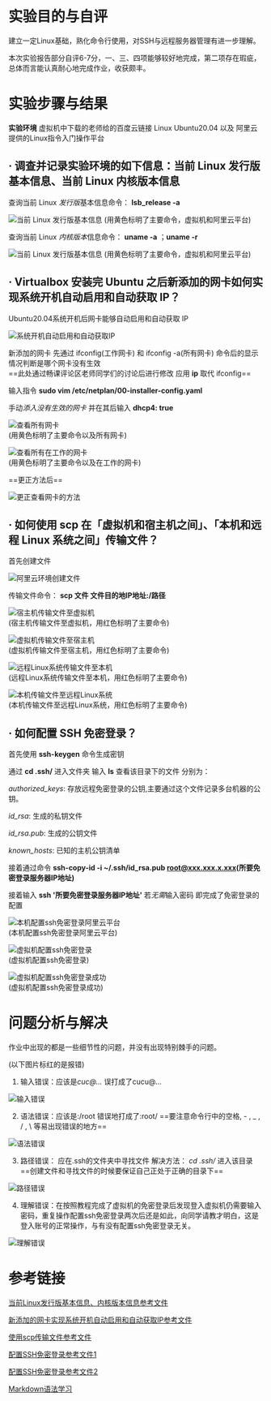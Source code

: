#   实验目的与自评  

建立一定Linux基础，熟化命令行使用，对SSH与远程服务器管理有进一步理解。  

本次实验报告部分自评6-7分，一、三、四项能够较好地完成，第二项存在瑕疵，总体而言能认真耐心地完成作业，收获颇丰。  


#   实验步骤与结果

**实验环境** 虚拟机中下载的老师给的百度云链接 Linux Ubuntu20.04 以及 阿里云提供的Linux指令入门操作平台

##  · 调查并记录实验环境的如下信息：当前 Linux 发行版基本信息、当前 Linux 内核版本信息  

查询当前 Linux *发行版*基本信息命令： **lsb_release -a**    

![当前 Linux 发行版基本信息](/img/%E5%BD%93%E5%89%8D%20Linux%20%E5%8F%91%E8%A1%8C%E7%89%88%E5%9F%BA%E6%9C%AC%E4%BF%A1%E6%81%AF.jpg "当前 Linux 发行版基本信息")
(用黄色标明了主要命令，虚拟机和阿里云平台)  

查询当前 Linux *内核版本*信息命令： **uname -a** ；**uname -r**    

![当前 Linux 发行版基本信息](/img/%E5%BD%93%E5%89%8D%20Linux%20%E5%86%85%E6%A0%B8%E7%89%88%E6%9C%AC%E4%BF%A1%E6%81%AF.jpg "当前 Linux 发行版基本信息")
(用黄色标明了主要命令，虚拟机和阿里云平台)  


##  · Virtualbox 安装完 Ubuntu 之后新添加的网卡如何实现系统开机自动启用和自动获取 IP？  

Ubuntu20.04系统开机后网卡能够自动启用和自动获取 IP    

![系统开机自动启用和自动获取IP](/img/%E7%B3%BB%E7%BB%9F%E5%BC%80%E6%9C%BA%E8%87%AA%E5%8A%A8%E5%90%AF%E7%94%A8%E5%92%8C%E8%87%AA%E5%8A%A8%E8%8E%B7%E5%8F%96%20IP.jpg "系统开机自动启用和自动获取IP")  

新添加的网卡 先通过 ifconfig(工作网卡) 和 ifconfig -a(所有网卡) 命令后的显示情况判断是哪个网卡没有生效  
==此处通过畅课评论区老师同学们的讨论后进行修改 应用 **ip** 取代 ifconfig==    

输入指令 **sudo vim /etc/netplan/00-installer-config.yaml**  

手动*添入没有生效的网卡* 并在其后输入 **dhcp4: true**    

![查看所有网卡](/img/%E6%9F%A5%E7%9C%8B%E6%89%80%E6%9C%89%E7%BD%91%E5%8D%A1.jpg "查看所有网卡")  
(用黄色标明了主要命令以及所有网卡)  

![查看所有在工作的网卡](/img/%E6%9F%A5%E7%9C%8B%E6%89%80%E6%9C%89%E5%9C%A8%E5%B7%A5%E4%BD%9C%E7%9A%84%E7%BD%91%E5%8D%A1.jpg "查看所有在工作的网卡")  
(用黄色标明了主要命令以及在工作的网卡)  

==更正方法后==  

![更正查看网卡的方法](/img/%E6%9B%B4%E6%AD%A3%E6%9F%A5%E7%9C%8B%E7%BD%91%E5%8D%A1%E7%9A%84%E6%96%B9%E6%B3%95.jpg "更正查看网卡的方法")  


##  · 如何使用 scp 在「虚拟机和宿主机之间」、「本机和远程 Linux 系统之间」传输文件？  

首先创建文件  

![阿里云环境创建文件](/img/%E9%98%BF%E9%87%8C%E4%BA%91%E7%8E%AF%E5%A2%83%E5%88%9B%E5%BB%BA%E6%96%87%E4%BB%B6.jpg "阿里云环境创建文件")  


传输文件命令： **scp 文件 文件目的地IP地址:/路径**   

![宿主机传输文件至虚拟机](/img/%E5%AE%BF%E4%B8%BB%E6%9C%BA%E4%BC%A0%E8%BE%93%E6%96%87%E4%BB%B6%E8%87%B3%E8%99%9A%E6%8B%9F%E6%9C%BA.jpg "宿主机传输文件至虚拟机")  
(宿主机传输文件至虚拟机，用红色标明了主要命令)  

![虚拟机传输文件至宿主机](/img/%E8%99%9A%E6%8B%9F%E6%9C%BA%E4%BC%A0%E8%BE%93%E6%96%87%E4%BB%B6%E8%87%B3%E5%AE%BF%E4%B8%BB%E6%9C%BA.jpg "虚拟机传输文件至宿主机")  
(虚拟机传输文件至宿主机，用红色标明了主要命令)  

![远程Linux系统传输文件至本机](/img/%E8%BF%9C%E7%A8%8B%20Linux%20%E7%B3%BB%E7%BB%9F%E4%BC%A0%E8%BE%93%E6%96%87%E4%BB%B6%E8%87%B3%E6%9C%AC%E6%9C%BA.jpg "远程Linux系统传输文件至本机")  
(远程Linux系统传输文件至本机，用红色标明了主要命令)  

![本机传输文件至远程Linux系统](/img/%E6%9C%AC%E6%9C%BA%E4%BC%A0%E8%BE%93%E6%96%87%E4%BB%B6%E8%87%B3%E8%BF%9C%E7%A8%8B%20Linux%20%E7%B3%BB%E7%BB%9F.jpg "本机传输文件至远程Linux系统")  
(本机传输文件至远程Linux系统，用红色标明了主要命令)  


##  · 如何配置 SSH 免密登录？  

首先使用 **ssh-keygen** 命令生成密钥  

通过 **cd .ssh/** 进入文件夹 输入 **ls** 查看该目录下的文件 分别为：  

*authorized_keys*: 存放远程免密登录的公钥,主要通过这个文件记录多台机器的公钥。  

*id_rsa*: 生成的私钥文件  

*id_rsa.pub*: 生成的公钥文件  

*known_hosts*: 已知的主机公钥清单  

接着通过命令 **ssh-copy-id -i ~/.ssh/id_rsa.pub root@xxx.xxx.x.xxx(所要免密登录服务器IP地址)**  

接着输入 **ssh '所要免密登录服务器IP地址'** 若*无需*输入密码 即完成了免密登录的配置  

![本机配置ssh免密登录阿里云平台](/img/%E9%85%8D%E7%BD%AEssh%E5%85%8D%E5%AF%86%E7%99%BB%E5%BD%95%EF%BC%88%E9%98%BF%E9%87%8C%E4%BA%91%E5%B9%B3%E5%8F%B0%EF%BC%89.jpg "本机配置ssh免密登录阿里云平台")  
(本机配置ssh免密登录阿里云平台)    

![虚拟机配置ssh免密登录](/img/%E9%85%8D%E7%BD%AEssh%E5%85%8D%E5%AF%86%E7%99%BB%E5%BD%95(%E8%99%9A%E6%8B%9F%E6%9C%BA).jpg "虚拟机配置ssh免密登录")  
(虚拟机配置ssh免密登录)  

![虚拟机配置ssh免密登录成功](/img/%E8%99%9A%E6%8B%9F%E6%9C%BA%E9%85%8D%E7%BD%AE%E5%85%8D%E5%AF%86%E7%99%BB%E5%BD%95.jpg "虚拟机配置ssh免密登录成功")  
(虚拟机配置ssh免密登录成功)  



#   问题分析与解决  

作业中出现的都是一些细节性的问题，并没有出现特别棘手的问题。

(以下图片标红的是报错)

1. 输入错误：应该是*cuc@...* 误打成了cucu@...

![输入错误](/img/%E8%BE%93%E5%85%A5%E9%94%99%E8%AF%AF.jpg "输入错误")

2. 语法错误：应该是:/root 错误地打成了:root/
   ==要注意命令行中的空格, - , _ , / , \ 等易出现错误的地方==

![语法错误](/img/%E8%AF%AD%E6%B3%95%E9%94%99%E8%AF%AF.jpg "语法错误")

3. 路径错误： 应在.ssh的文件夹中寻找文件 
   解决方法： *cd .ssh/* 进入该目录
   ==创建文件和寻找文件的时候要保证自己正处于正确的目录下==

![路径错误](/img/%E8%B7%AF%E5%BE%84%E9%94%99%E8%AF%AF.jpg "路径错误")

4. 理解错误：在按照教程完成了虚拟机的免密登录后发现登入虚拟机仍需要输入密码，重复操作配置ssh免密登录两次后还是如此，向同学请教才明白，这是登入账号的正常操作，与有没有配置ssh免密登录无关。

![理解错误](/img/%E7%90%86%E8%A7%A3%E9%94%99%E8%AF%AF.jpg "理解错误")



#   参考链接  

[当前Linux发行版基本信息、内核版本信息参考文件](https://blog.csdn.net/peng2hui1314/article/details/108851837 "Linux 查看当前系统的内核与发行版本信息")  

[新添加的网卡实现系统开机自动启用和自动获取IP参考文件](https://blog.csdn.net/xiongyangg/article/details/110206220 "ubuntu20添加新网卡后设置自动启用并获取ip")  

[使用scp传输文件参考文件](https://zhuanlan.zhihu.com/p/201086165 "Linux scp命令")  

[配置SSH免密登录参考文件1](https://blog.csdn.net/weixin_51184877/article/details/110957649 "[ 免密 ] 虚拟机免密登录的操作步骤！")  

[配置SSH免密登录参考文件2](https://www.cnblogs.com/hanwen1014/p/9048717.html "SSH配置——Linux下实现免密码登录")  

[Markdown语法学习](https://markdown.com.cn/ "Markdown官方教程")  

